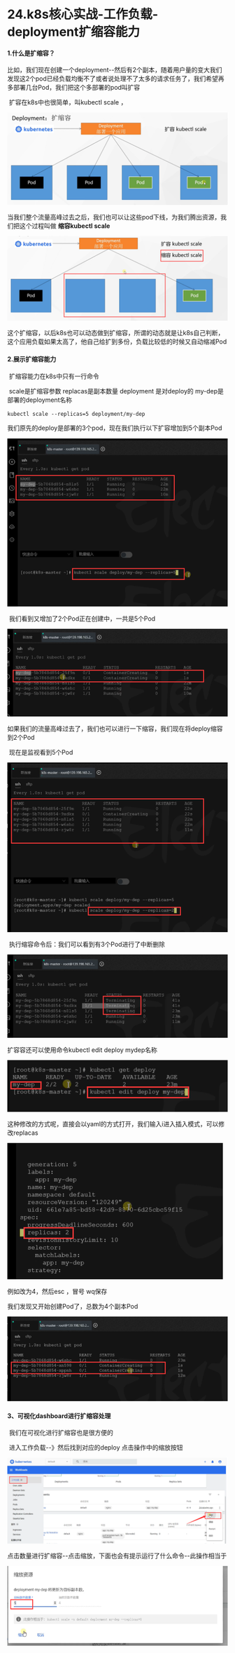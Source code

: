 # 24.k8s核心实战-工作负载-deployment扩缩容能力



#### 1.什么是扩缩容？

​	比如，我们现在创建一个deployment--然后有2个副本，随着用户量的变大我们发现这2个pod已经负载均衡不了或者说处理不了太多的请求任务了，我们希望再多部署几台Pod，我们把这个多部署的pod叫扩容

​	扩容在k8s中也很简单，叫kubectl scale ，

![1650952876082](../../.vuepress/public/images/1650952876082.png)



​	当我们整个流量高峰过去之后，我们也可以让这些pod下线，为我们腾出资源，我们把这个过程叫做 **缩容kubectl scale**

![1650953014215](../../.vuepress/public/images/1650953014215.png)



​	这个扩缩容，以后k8s也可以动态做到扩缩容，所谓的动态就是让k8s自己判断，这个应用负载如果太高了，他自己给扩到多份，负载比较低的时候又自动缩减Pod





#### 2.展示扩缩容能力

​		扩缩容能力在k8s中只有一行命令

​		scale是扩缩容参数  replacas是副本数量  deployment 是对deploy的   my-dep是部署的deployment名称

```
kubectl scale --replicas=5 deployment/my-dep
```



我们原先的deploy是部署的3个pod，现在我们执行以下扩容增加到5个副本Pod

![1650953737247](../../.vuepress/public/images/1650953737247.png)





​	我们看到又增加了2个Pod正在创建中，一共是5个Pod

![1650953957221](../../.vuepress/public/images/1650953957221.png)





如果我们的流量高峰过去了，我们也可以进行一下缩容，我们现在将deploy缩容到2个Pod

​		现在是监视看到5个Pod

![1650954060464](../../.vuepress/public/images/1650954060464.png)



​	执行缩容命令后：我们可以看到有3个Pod进行了中断删除

![1650954142287](../../.vuepress/public/images/1650954142287.png)



扩容容还可以使用命令kubectl edit deploy mydep名称

![1650954288893](../../.vuepress/public/images/1650954288893.png)



这种修改的方式呢，直接会以yaml的方式打开，我们输入i进入插入模式，可以修改replacas

![1650954478638](../../.vuepress/public/images/1650954478638.png)

例如改为4，然后esc ，冒号 wq保存



我们发现又开始创建Pod了，总数为4个副本Pod

![1650954598962](../../.vuepress/public/images/1650954598962.png)







#### 3、可视化dashboard进行扩缩容处理

​	我们在可视化进行扩缩容也是很方便的



​	进入工作负载--》然后找到对应的deploy 点击操作中的缩放按钮

![1650954785117](../../.vuepress/public/images/1650954785117.png)





点击数量进行扩缩容--点击缩放，下面也会有提示运行了什么命令--此操作相当于

![1650954822573](../../.vuepress/public/images/1650954822573.png)























































